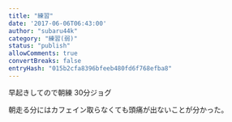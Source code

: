 ```yaml
---
title: "練習"
date: '2017-06-06T06:43:00'
author: "subaru44k"
category: "練習(弱)"
status: "publish"
allowComments: true
convertBreaks: false
entryHash: "015b2cfa8396bfeeb480fd6f768efba8"
---
```

早起きしてので朝練
30分ジョグ

朝走る分にはカフェイン取らなくても頭痛が出ないことが分かった。

